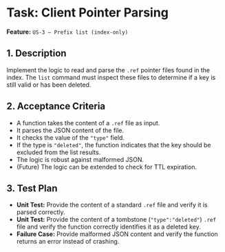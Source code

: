 # Task: Client Pointer Parsing

**Feature:** `US-3 — Prefix list (index-only)`

## 1. Description

Implement the logic to read and parse the `.ref` pointer files found in the index. The `list` command must inspect these files to determine if a key is still valid or has been deleted.

## 2. Acceptance Criteria

- A function takes the content of a `.ref` file as input.
- It parses the JSON content of the file.
- It checks the value of the `"type"` field.
- If the type is `"deleted"`, the function indicates that the key should be excluded from the list results.
- The logic is robust against malformed JSON.
- (Future) The logic can be extended to check for TTL expiration.

## 3. Test Plan

- **Unit Test:** Provide the content of a standard `.ref` file and verify it is parsed correctly.
- **Unit Test:** Provide the content of a tombstone (`"type":"deleted"`) `.ref` file and verify the function correctly identifies it as a deleted key.
- **Failure Case:** Provide malformed JSON content and verify the function returns an error instead of crashing.

